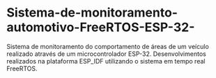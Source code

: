 # Sistema-de-monitoramento-automotivo-FreeRTOS-ESP-32-
Sistema de monitoramento do comportamento de áreas de um veículo realizado através de um microcontrolador ESP-32. Desenvolvimentos realizados na plataforma ESP_IDF utilizando o sistema em tempo real FreeRTOS. 
